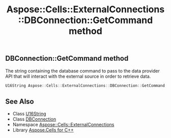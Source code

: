 ﻿---
title: Aspose::Cells::ExternalConnections::DBConnection::GetCommand method
linktitle: GetCommand
second_title: Aspose.Cells for C++ API Reference
description: 'Aspose::Cells::ExternalConnections::DBConnection::GetCommand method. The string containing the database command to pass to the data provider API that will interact with the external source in order to retrieve data in C++.'
type: docs
weight: 1100
url: /cpp/aspose.cells.externalconnections/dbconnection/getcommand/
---
## DBConnection::GetCommand method


The string containing the database command to pass to the data provider API that will interact with the external source in order to retrieve data.

```cpp
U16String Aspose::Cells::ExternalConnections::DBConnection::GetCommand()
```

## See Also

* Class [U16String](../../../aspose.cells/u16string/)
* Class [DBConnection](../)
* Namespace [Aspose::Cells::ExternalConnections](../../)
* Library [Aspose.Cells for C++](../../../)
